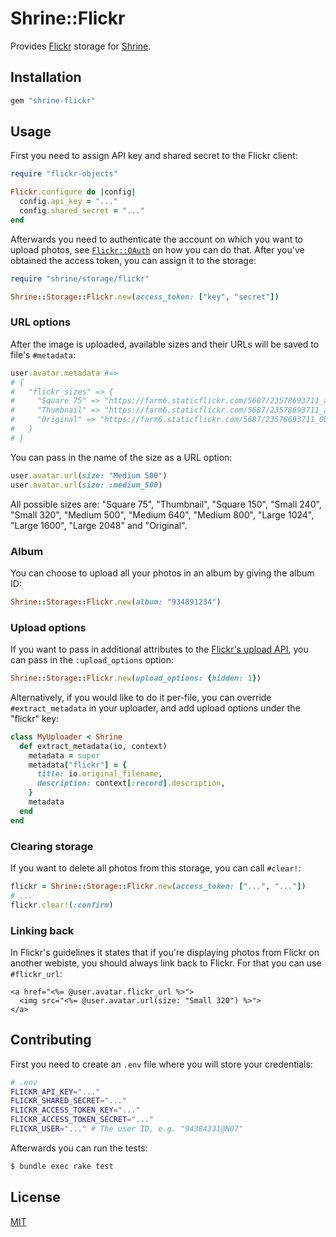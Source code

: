 # Shrine::Flickr

Provides [Flickr] storage for [Shrine].

## Installation

```ruby
gem "shrine-flickr"
```

## Usage

First you need to assign API key and shared secret to the Flickr client:

```rb
require "flickr-objects"

Flickr.configure do |config|
  config.api_key = "..."
  config.shared_secret = "..."
end
```

Afterwards you need to authenticate the account on which you want to upload
photos, see [`Flickr::OAuth`] on how you can do that. After you've obtained the
access token, you can assign it to the storage:

```rb
require "shrine/storage/flickr"

Shrine::Storage::Flickr.new(access_token: ["key", "secret"])
```

### URL options

After the image is uploaded, available sizes and their URLs will be saved to
file's `#metadata`:

```rb
user.avatar.metadata #=>
# {
#   "flickr_sizes" => {
#     "Square 75" => "https://farm6.staticflickr.com/5687/23578693711_ab9745cfd0_s.jpg",
#     "Thumbnail" => "https://farm6.staticflickr.com/5687/23578693711_ab9745cfd0_t.jpg",
#     "Original" => "https://farm6.staticflickr.com/5687/23578693711_0bf01bb96a_o.jpg",
#   }
# }
```

You can pass in the name of the size as a URL option:

```rb
user.avatar.url(size: "Medium 500")
user.avatar.url(size: :medium_500)
```

All possible sizes are: "Square 75", "Thumbnail", "Square 150", "Small 240",
"Small 320", "Medium 500", "Medium 640", "Medium 800", "Large 1024", "Large
1600", "Large 2048" and "Original".

### Album

You can choose to upload all your photos in an album by giving the album ID:

```rb
Shrine::Storage::Flickr.new(album: "934891234")
```

### Upload options

If you want to pass in additional attributes to the [Flickr's upload API], you
can pass in the `:upload_options` option:

```rb
Shrine::Storage::Flickr.new(upload_options: {hidden: 1})
```

Alternatively, if you would like to do it per-file, you can override
`#extract_metadata` in your uploader, and add upload options under the "flickr"
key:

```rb
class MyUploader < Shrine
  def extract_metadata(io, context)
    metadata = super
    metadata["flickr"] = {
      title: io.original_filename,
      description: context[:record].description,
    }
    metadata
  end
end
```

### Clearing storage

If you want to delete all photos from this storage, you can call `#clear!`:

```rb
flickr = Shrine::Storage::Flickr.new(access_token: ["...", "..."])
# ...
flickr.clear!(:confirm)
```

### Linking back

In Flickr's guidelines it states that if you're displaying photos from Flickr
on another webiste, you should always link back to Flickr. For that you can
use `#flickr_url`:

```erb
<a href="<%= @user.avatar.flickr_url %>">
  <img src="<%= @user.avatar.url(size: "Small 320") %>">
</a>
```

## Contributing

First you need to create an `.env` file where you will store your credentials:

```sh
# .env
FLICKR_API_KEY="..."
FLICKR_SHARED_SECRET="..."
FLICKR_ACCESS_TOKEN_KEY="..."
FLICKR_ACCESS_TOKEN_SECRET="..."
FLICKR_USER="..." # The user ID, e.g. "94384331@N07"
```

Afterwards you can run the tests:

```sh
$ bundle exec rake test
```

## License

[MIT](http://opensource.org/licenses/MIT)

[Flickr]: https://www.flickr.com/
[Shrine]: https://github.com/janko-m/shrine
[`Flickr::OAuth`]: http://www.rubydoc.info/github/janko-m/flickr-objects/master/Flickr/OAuth
[Flickr's upload API]: https://www.flickr.com/services/api/upload.api.html
